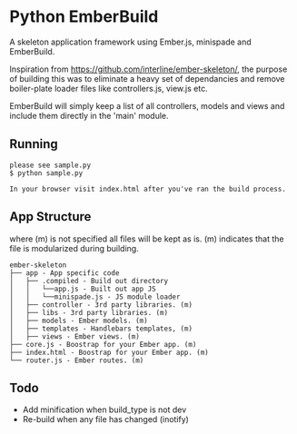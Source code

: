 Python EmberBuild
=======================

A skeleton application framework using Ember.js, minispade and EmberBuild.

Inspiration from https://github.com/interline/ember-skeleton/, the purpose of building this was to eliminate a heavy set of dependancies and remove 
boiler-plate loader files like controllers.js, view.js etc.

EmberBuild will simply keep a list of all controllers, models and views and include them directly in the 'main' module.


Running
-------
    please see sample.py
    $ python sample.py

    In your browser visit index.html after you've ran the build process.



App Structure
-------------

where (m) is not specified all files will be kept as is.
(m) indicates that the file is modularized during building.

    ember-skeleton
    ├── app - App specific code
    │   ├── .compiled - Build out directory
    │   │   └──app.js - Built out app JS
    │   │   └──minispade.js - JS module loader
    │   ├── controller - 3rd party libraries. (m)
    │   ├── libs - 3rd party libraries. (m)
    │   ├── models - Ember models. (m)
    │   ├── templates - Handlebars templates, (m)
    │   ├── views - Ember views. (m)
    ├── core.js - Boostrap for your Ember app. (m)
    ├── index.html - Boostrap for your Ember app. (m)
    └── router.js - Ember routes. (m)



Todo
-------------
* Add minification when build_type is not dev
* Re-build when any file has changed (inotify)
